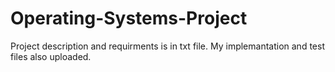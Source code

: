 # Operating-Systems-Project
Project description and requirments is in txt file.
My implemantation and test files also uploaded.
